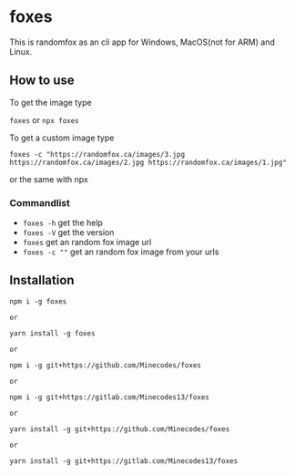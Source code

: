 # foxes
This is randomfox as an cli app for Windows, MacOS(not for ARM) and Linux.

## How to use

To get the image type

`foxes` or `npx foxes`

To get a custom image type

`foxes -c "https://randomfox.ca/images/3.jpg https://randomfox.ca/images/2.jpg https://randomfox.ca/images/1.jpg"`

or the same with npx

### Commandlist

+ `foxes -h` get the help
+ `foxes -V` get the version
+ `foxes` get an random fox image url
+ `foxes -c ""` get an random fox image from your urls

## Installation

```
npm i -g foxes

or

yarn install -g foxes

or

npm i -g git+https://github.com/Minecodes/foxes

or

npm i -g git+https://gitlab.com/Minecodes13/foxes

or

yarn install -g git+https://github.com/Minecodes/foxes

or

yarn install -g git+https://gitlab.com/Minecodes13/foxes
```
